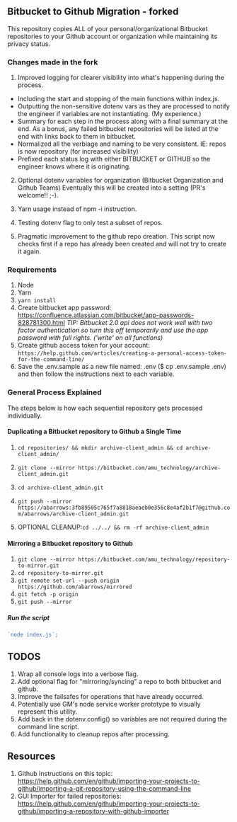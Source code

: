 ## Bitbucket to Github Migration - forked

This repository copies ALL of your personal/organizational Bitbucket repositories to your Github account or organization while maintaining its privacy status.

### Changes made in the fork

1. Improved logging for clearer visibility into what's happening during the process.

- Including the start and stopping of the main functions within index.js.
- Outputting the non-sensitive dotenv vars as they are processed to notify the engineer if variables are not instantiating. (My experience.)
- Summary for each step in the process along with a final summary at the end. As a bonus, any failed bitbucket repositories will be listed at the end with links back to them in bitbucket.
- Normalized all the verbiage and naming to be very consistent. IE: repos is now repository (for increased visibility)
- Prefixed each status log with either BITBUCKET or GITHUB so the engineer knows where it is originating.

2. Optional dotenv variables for organization (Bitbucket Organization and Github Teams) Eventually this will be created into a setting (PR's welcome!! ;-).

3. Yarn usage instead of npm -i instruction.
4. Testing dotenv flag to only test a subset of repos.
5. Pragmatic improvement to the github repo creation. This script now checks first if a repo has already been created and will not try to create it again.

### Requirements

1. Node
2. Yarn
3. `yarn install`
4. Create bitbucket app password: https://confluence.atlassian.com/bitbucket/app-passwords-828781300.html _TIP: Bitbucket 2.0 api does not work well with two factor authentication so turn this off temporarily and use the app password with full rights. ('write' on all functions)_
5. Create github access token for your account: `https://help.github.com/articles/creating-a-personal-access-token-for-the-command-line/`
6. Save the .env.sample as a new file named: .env (\$ cp .env.sample .env) and then follow the instructions next to each variable.

### General Process Explained

The steps below is how each sequential repository gets processed individually.

#### Duplicating a Bitbucket repository to Github a Single Time

1. `cd repositories/ && mkdir archive-client_admin && cd archive-client_admin/`
2. `git clone --mirror https://bitbucket.com/amu_technology/archive-client_admin.git`
3. `cd archive-client_admin.git`
4. `git push --mirror https://abarrows:3fb89505c765f7a8818aeaeb0e356c8e4af2b1f7@github.com/abarrows/archive-client_admin.git`

5. OPTIONAL CLEANUP:`cd ../../ && rm -rf archive-client_admin`

#### Mirroring a Bitbucket repository to Github

1. `git clone --mirror https://bitbucket.com/amu_technology/repository-to-mirror.git`
2. `cd repository-to-mirror.git`
3. `git remote set-url --push origin https://github.com/abarrows/mirrored`
4. `git fetch -p origin`
5. `git push --mirror`

##### Run the script

```javascript
`node index.js`;
```

## TODOS

1. Wrap all console logs into a verbose flag.
2. Add optional flag for "mirroring/syncing" a repo to both bitbucket and github.
3. Improve the failsafes for operations that have already occurred.
4. Potentially use GM's node service worker prototype to visually represent this utility.
5. Add back in the dotenv.config() so variables are not required during the command line script.
6. Add functionality to cleanup repos after processing.

## Resources

1. Github Instructions on this topic: https://help.github.com/en/github/importing-your-projects-to-github/importing-a-git-repository-using-the-command-line
2. GUI Importer for failed repositories: https://help.github.com/en/github/importing-your-projects-to-github/importing-a-repository-with-github-importer
